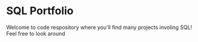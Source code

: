 # SQL Portfolio
Welcome to code respository where you'll find many projects involing SQL!
Feel free to look around
